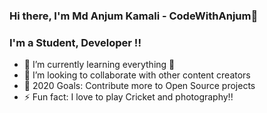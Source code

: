 ### Hi there, I'm Md Anjum Kamali - CodeWithAnjum👋


### I'm a Student, Developer !!
- 🌱 I’m currently learning everything 🤣
- 👯 I’m looking to collaborate with other content creators
- 🥅 2020 Goals: Contribute more to Open Source projects
- ⚡ Fun fact: I love to play Cricket and photography!!
 

 


 
